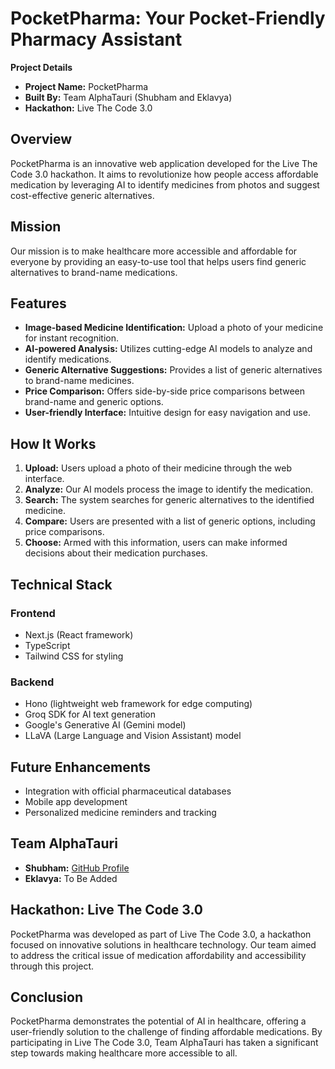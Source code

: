 # PocketPharma: Your Pocket-Friendly Pharmacy Assistant

**Project Details**
- **Project Name:** PocketPharma
- **Built By:** Team AlphaTauri (Shubham and Eklavya)
- **Hackathon:** Live The Code 3.0

## Overview

PocketPharma is an innovative web application developed for the Live The Code 3.0 hackathon. It aims to revolutionize how people access affordable medication by leveraging AI to identify medicines from photos and suggest cost-effective generic alternatives.

## Mission

Our mission is to make healthcare more accessible and affordable for everyone by providing an easy-to-use tool that helps users find generic alternatives to brand-name medications.

## Features

- **Image-based Medicine Identification:** Upload a photo of your medicine for instant recognition.
- **AI-powered Analysis:** Utilizes cutting-edge AI models to analyze and identify medications.
- **Generic Alternative Suggestions:** Provides a list of generic alternatives to brand-name medicines.
- **Price Comparison:** Offers side-by-side price comparisons between brand-name and generic options.
- **User-friendly Interface:** Intuitive design for easy navigation and use.

## How It Works

1. **Upload:** Users upload a photo of their medicine through the web interface.
2. **Analyze:** Our AI models process the image to identify the medication.
3. **Search:** The system searches for generic alternatives to the identified medicine.
4. **Compare:** Users are presented with a list of generic options, including price comparisons.
5. **Choose:** Armed with this information, users can make informed decisions about their medication purchases.

## Technical Stack

### Frontend
- Next.js (React framework)
- TypeScript
- Tailwind CSS for styling

### Backend
- Hono (lightweight web framework for edge computing)
- Groq SDK for AI text generation
- Google's Generative AI (Gemini model)
- LLaVA (Large Language and Vision Assistant) model

## Future Enhancements

- Integration with official pharmaceutical databases
- Mobile app development
- Personalized medicine reminders and tracking

## Team AlphaTauri

- **Shubham:** [GitHub Profile](https://github.com/shub3am)
- **Eklavya:** To Be Added

## Hackathon: Live The Code 3.0

PocketPharma was developed as part of Live The Code 3.0, a hackathon focused on innovative solutions in healthcare technology. Our team aimed to address the critical issue of medication affordability and accessibility through this project.

## Conclusion

PocketPharma demonstrates the potential of AI in healthcare, offering a user-friendly solution to the challenge of finding affordable medications. By participating in Live The Code 3.0, Team AlphaTauri has taken a significant step towards making healthcare more accessible to all.
